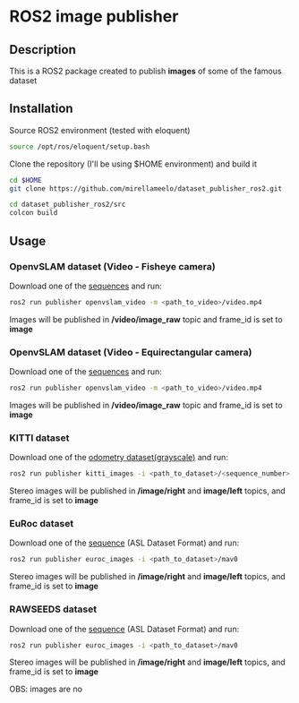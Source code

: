 # ROS2 image publisher 

## Description

This is a ROS2 package created to publish **images** of some of the famous dataset

## Installation

Source ROS2 environment (tested with eloquent)
```bash
source /opt/ros/eloquent/setup.bash
```

Clone the repository (I'll be using $HOME environment) and build it

```bash
cd $HOME
git clone https://github.com/mirellameelo/dataset_publisher_ros2.git

cd dataset_publisher_ros2/src
colcon build
```

## Usage

### OpenvSLAM dataset (Video - Fisheye camera)

Download one of the [sequences](https://drive.google.com/drive/folders/1SVDsgz-ydm1pAbrdmhRQTmWhJnUl_xr8) and run:


```bash
ros2 run publisher openvslam_video -m <path_to_video>/video.mp4
```

Images will be published in **/video/image_raw** topic and frame_id is set to **image**

### OpenvSLAM dataset (Video - Equirectangular camera)

Download one of the [sequences](https://drive.google.com/drive/folders/1A_gq8LYuENePhNHsuscLZQPhbJJwzAq4) and run:


```bash
ros2 run publisher openvslam_video -m <path_to_video>/video.mp4
```

Images will be published in **/video/image_raw** topic and frame_id is set to **image**


### KITTI dataset

Download one of the [odometry dataset(grayscale)](https://drive.google.com/drive/folders/1SVDsgz-ydm1pAbrdmhRQTmWhJnUl_xr8) and run:


```bash
ros2 run publisher kitti_images -i <path_to_dataset>/<sequence_number>
```

Stereo images will be published in **/image/right** and **image/left** topics, and frame_id is set to **image**

### EuRoc dataset

Download one of the [sequence](https://projects.asl.ethz.ch/datasets/doku.php?id=kmavvisualinertialdatasets) (ASL Dataset Format) and run:


```bash
ros2 run publisher euroc_images -i <path_to_dataset>/mav0
```

Stereo images will be published in **/image/right** and **image/left** topics, and frame_id is set to **image**

### RAWSEEDS dataset

Download one of the [sequence](https://projects.asl.ethz.ch/datasets/doku.php?id=kmavvisualinertialdatasets) (ASL Dataset Format) and run:


```bash
ros2 run publisher euroc_images -i <path_to_dataset>/mav0
```

Stereo images will be published in **/image/right** and **image/left** topics, and frame_id is set to **image**

OBS: images are no

